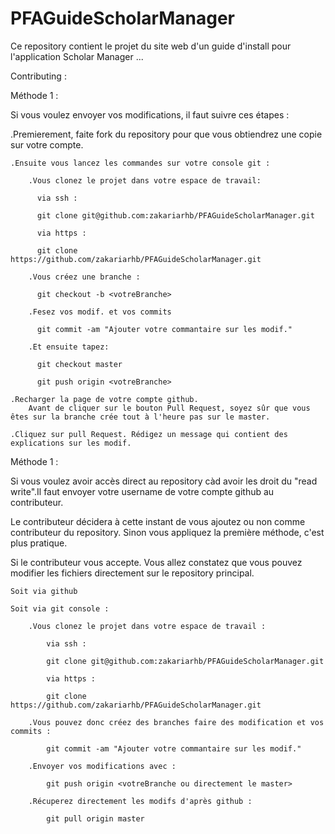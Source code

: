 # PFAGuideScholarManager
Ce repository contient le projet du site web d'un guide d'install pour l'application Scholar Manager ...

Contributing :

Méthode 1 :

Si vous voulez envoyer vos modifications, il faut suivre ces étapes :

.Premierement, faite fork du repository pour que vous obtiendrez une copie sur votre compte.

	.Ensuite vous lancez les commandes sur votre console git :

		.Vous clonez le projet dans votre espace de travail:

		  via ssh :

		  git clone git@github.com:zakariarhb/PFAGuideScholarManager.git

		  via https :

		  git clone https://github.com/zakariarhb/PFAGuideScholarManager.git

		.Vous créez une branche :

		  git checkout -b <votreBranche>

		.Fesez vos modif. et vos commits 
		
		  git commit -am "Ajouter votre commantaire sur les modif."
		
		.Et ensuite tapez:

		  git checkout master

		  git push origin <votreBranche>

	.Recharger la page de votre compte github.
		Avant de cliquer sur le bouton Pull Request, soyez sûr que vous êtes sur la branche crée tout à l'heure pas sur le master.

	.Cliquez sur pull Request. Rédigez un message qui contient des explications sur les modif.

Méthode 1 :
	
Si vous voulez avoir accès direct au repository càd avoir les droit du "read write".Il faut envoyer votre username de votre compte github au contributeur.

Le contributeur décidera à cette instant de vous ajoutez ou non comme contributeur du repository. Sinon vous appliquez la première méthode, c'est plus pratique.

Si le contributeur vous accepte. Vous allez constatez que vous pouvez modifier les fichiers directement sur le repository principal.

	Soit via github 
	
	Soit via git console :
		
		.Vous clonez le projet dans votre espace de travail :
				
			via ssh :

			git clone git@github.com:zakariarhb/PFAGuideScholarManager.git

			via https :

			git clone https://github.com/zakariarhb/PFAGuideScholarManager.git
		
		.Vous pouvez donc créez des branches faire des modification et vos commits :
			
			git commit -am "Ajouter votre commantaire sur les modif."
		
		.Envoyer vos modifications avec :
			
			git push origin <votreBranche ou directement le master> 
	
		.Récuperez directement les modifs d'après github :
		
			git pull origin master